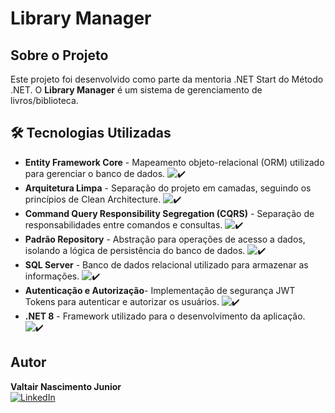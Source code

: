 # Library Manager

## Sobre o Projeto
Este projeto foi desenvolvido como parte da mentoria .NET Start do Método .NET. O **Library Manager** é um sistema de gerenciamento de livros/biblioteca.

## 🛠 Tecnologias Utilizadas
- **Entity Framework Core**  - Mapeamento objeto-relacional (ORM) utilizado para gerenciar o banco de dados. ![✔️](https://img.shields.io/badge/-✔️-brightgreen)
- **Arquitetura Limpa** - Separação do projeto em camadas, seguindo os princípios de Clean Architecture.  ![✔️](https://img.shields.io/badge/-✔️-brightgreen)
- **Command Query Responsibility Segregation (CQRS)**  - Separação de responsabilidades entre comandos e consultas. ![✔️](https://img.shields.io/badge/-✔️-brightgreen)
- **Padrão Repository** - Abstração para operações de acesso a dados, isolando a lógica de persistência do banco de dados. ![✔️](https://img.shields.io/badge/-✔️-brightgreen)
- **SQL Server**  - Banco de dados relacional utilizado para armazenar as informações. ![✔️](https://img.shields.io/badge/-✔️-brightgreen)
- **Autenticação e Autorização**- Implementação de segurança JWT Tokens para autenticar e autorizar os usuários.  ![✔️](https://img.shields.io/badge/-✔️-brightgreen)
- **.NET 8** - Framework utilizado para o desenvolvimento da aplicação.  ![✔️](https://img.shields.io/badge/-✔️-brightgreen)

## Autor
**Valtair Nascimento Junior**  
[![LinkedIn](https://img.shields.io/badge/LinkedIn-Perfil-blue)](https://www.linkedin.com/in/valtainjr/)
